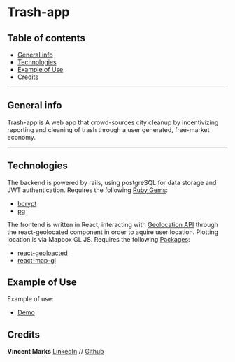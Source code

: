 # Trash-app

## Table of contents

- [General info](#general-info)
- [Technologies](#technologies)
- [Example of Use](#example-of-use)
- [Credits](#credits)

---

## General info

Trash-app is A web app that crowd-sources city cleanup by incentivizing reporting and cleaning of trash through a user generated, free-market economy.

---

## Technologies

The backend is powered by rails, using postgreSQL for data storage and JWT authentication. Requires the following [Ruby Gems](https://rubygems.org/):

- [bcrypt](https://rubygems.org/gems/bcrypt)
- [pg](https://rubygems.org/gems/postgresql)

The frontend is written in React, interacting with [Geolocation API](https://w3c.github.io/geolocation-api/) through the react-geolocated component in order to aquire user location. Plotting location is via Mapbox GL JS. Requires the following [Packages](https://www.npmjs.com/package/json-query):

- [react-geoloacted](https://www.npmjs.com/package/react-geolocated)
- [react-map-gl](https://www.npmjs.com/package/react-map-gl)

## Example of Use

Example of use:

- [Demo](https://www.youtube.com/watch?v=OyyNuxiHoUk&t=9s)

## Credits

**Vincent Marks** [LinkedIn](https://www.linkedin.com/in/vincent-marks-061115195/) // [Github](https://github.com/vimarks)
